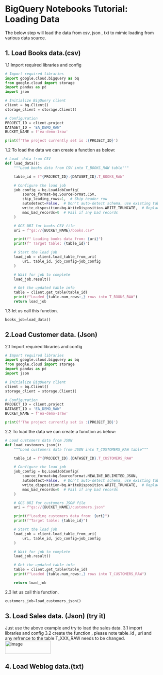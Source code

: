 # BigQuery Notebooks Tutorial: Loading Data
The below step will load the data from csv, json , txt to mimic loading from various data source.

## 1. Load Books data.(csv)

1.1  Import required libraries and config
```python
# Import required libraries
import google.cloud.bigquery as bq
from google.cloud import storage
import pandas as pd
import json

# Initialize BigQuery client
client = bq.Client()
storage_client = storage.Client()

# Configuration
PROJECT_ID = client.project
DATASET_ID = 'EA_DEMO_RAW'
BUCKET_NAME = f'ea-demo-1raw'

print(f'The project currently set is :{PROJECT_ID}')
```
1.2 To load the data we can create a function as below:
```python
# Load  data from CSV
def load_data():
    """Load books data from CSV into T_BOOKS_RAW table"""

    table_id = f"{PROJECT_ID}.{DATASET_ID}.T_BOOKS_RAW"

    # Configure the load job
    job_config = bq.LoadJobConfig(
        source_format=bq.SourceFormat.CSV,
        skip_leading_rows=1,  # Skip header row
        autodetect=False,  # Don't auto-detect schema, use existing table schema
        write_disposition=bq.WriteDisposition.WRITE_TRUNCATE,  # Replace existing data
        max_bad_records=0  # Fail if any bad records
    )

    # GCS URI for books CSV file
    uri = f"gs://{BUCKET_NAME}/books.csv"

    print(f" Loading books data from: {uri}")
    print(f" Target table: {table_id}")

    # Start the load job
    load_job = client.load_table_from_uri(
        uri, table_id, job_config=job_config
    )

    # Wait for job to complete
    load_job.result()

    # Get the updated table info
    table = client.get_table(table_id)
    print(f"Loaded {table.num_rows:,} rows into T_BOOKS_RAW")
    return load_job
```
1.3 let us call this function.
```python
books_job=load_data()
```

## 2.Load Customer data. (Json)
2.1   Import required libraries and config
```python
# Import required libraries
import google.cloud.bigquery as bq
from google.cloud import storage
import pandas as pd
import json

# Initialize BigQuery client
client = bq.Client()
storage_client = storage.Client()

# Configuration
PROJECT_ID = client.project
DATASET_ID = 'EA_DEMO_RAW'
BUCKET_NAME = f'ea-demo-1raw'

print(f'The project currently set is :{PROJECT_ID}')
```
2.2 To load the data we can create a function as below:
```python
# Load customers data from JSON
def load_customers_json():
    """Load customers data from JSON into T_CUSTOMERS_RAW table"""

    table_id = f"{PROJECT_ID}.{DATASET_ID}.T_CUSTOMERS_RAW"

    # Configure the load job
    job_config = bq.LoadJobConfig(
        source_format=bq.SourceFormat.NEWLINE_DELIMITED_JSON,
        autodetect=False,  # Don't auto-detect schema, use existing table schema
        write_disposition=bq.WriteDisposition.WRITE_TRUNCATE,  # Replace existing data
        max_bad_records=0  # Fail if any bad records
    )

    # GCS URI for customers JSON file
    uri = f"gs://{BUCKET_NAME}/customers.json"

    print(f"Loading customers data from: {uri}")
    print(f"Target table: {table_id}")

    # Start the load job
    load_job = client.load_table_from_uri(
        uri, table_id, job_config=job_config
    )

    # Wait for job to complete
    load_job.result()

    # Get the updated table info
    table = client.get_table(table_id)
    print(f"Loaded {table.num_rows:,} rows into T_CUSTOMERS_RAW")

    return load_job
```
2.3 let us call this function.
```python
customers_job=load_customers_json()
```

## 3. Load Sales data. (Json) (try it)
Just use the above example and try to load the sales data.
3.1 import libraries and config
3.2 create the function , please note table_id , uri and any refrence to the table T_XXX_RAW needs to be changed.
<img width="150" height="43" alt="image" src="https://github.com/user-attachments/assets/3a8c4b66-05ec-4eb2-a6b7-a33cd24ede36" />

## 4. Load Weblog data.(txt)
